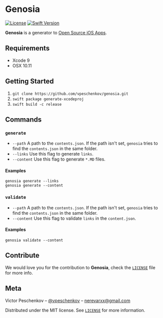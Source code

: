 # Genosia

[![License][license-image]][license-url] [![Swift Version][swift-image]][swift-url]

**Genosia** is a generator to [Open Source iOS Apps](https://github.com/dkhamsing/open-source-ios-apps).

## Requirements

- Xcode 9
- OSX 10.11

## Getting Started
1. `git clone https://github.com/vpeschenkov/genosia.git`
2. `swift package generate-xcodeproj`
3. `swift build -c release`

## Commands
### `generate`
- `--path` A path to the `contents.json`. If the path isn't set, `genosia` tries to find the `contents.json` in the same folder.
- `--links` Use this flag to generate `links`.
- `--content` Use this flag to generate `*.MD` files.

#### Examples

```
genosia generate --links
genosia generate --content
```

### `validate`
- `--path` A path to the `contents.json`. If the path isn't set, `genosia` tries to find the `contents.json` in the same folder.
- `--content` Use this flag to validate `links` in the `content.json`.


#### Examples

```
genosia validate --content
```

## Contribute

We would love you for the contribution to **Genosia**, check the [`LICENSE`](https://github.com/vpeschenkov/genosia/blob/master/LICENSE) file for more info.

## Meta

Victor Peschenkov – [@vpeschenkov](https://twitter.com/vpeschenkov) – nerevarxx@gmail.com

Distributed under the MIT license. See [`LICENSE`](https://github.com/vpeschenkov/genosia/blob/master/LICENSE) for more information.

[swift-image]:https://img.shields.io/badge/Swift-4.0-orange.svg
[swift-url]: https://swift.org/
[license-image]: https://img.shields.io/badge/License-MIT-blue.svg
[license-url]: LICENSE
